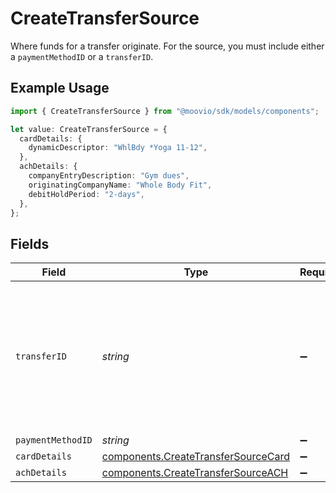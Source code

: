 # CreateTransferSource

Where funds for a transfer originate. For the source, you must include either a `paymentMethodID` or a `transferID`.

## Example Usage

```typescript
import { CreateTransferSource } from "@moovio/sdk/models/components";

let value: CreateTransferSource = {
  cardDetails: {
    dynamicDescriptor: "WhlBdy *Yoga 11-12",
  },
  achDetails: {
    companyEntryDescription: "Gym dues",
    originatingCompanyName: "Whole Body Fit",
    debitHoldPeriod: "2-days",
  },
};
```

## Fields

| Field                                                                                                                                                                   | Type                                                                                                                                                                    | Required                                                                                                                                                                | Description                                                                                                                                                             |
| ----------------------------------------------------------------------------------------------------------------------------------------------------------------------- | ----------------------------------------------------------------------------------------------------------------------------------------------------------------------- | ----------------------------------------------------------------------------------------------------------------------------------------------------------------------- | ----------------------------------------------------------------------------------------------------------------------------------------------------------------------- |
| `transferID`                                                                                                                                                            | *string*                                                                                                                                                                | :heavy_minus_sign:                                                                                                                                                      | A `transferID` is used to create a [transfer group](https://docs.moov.io/guides/money-movement/transfer-groups/), <br/>associating the new transfer with a parent transfer. |
| `paymentMethodID`                                                                                                                                                       | *string*                                                                                                                                                                | :heavy_minus_sign:                                                                                                                                                      | N/A                                                                                                                                                                     |
| `cardDetails`                                                                                                                                                           | [components.CreateTransferSourceCard](../../models/components/createtransfersourcecard.md)                                                                              | :heavy_minus_sign:                                                                                                                                                      | N/A                                                                                                                                                                     |
| `achDetails`                                                                                                                                                            | [components.CreateTransferSourceACH](../../models/components/createtransfersourceach.md)                                                                                | :heavy_minus_sign:                                                                                                                                                      | N/A                                                                                                                                                                     |